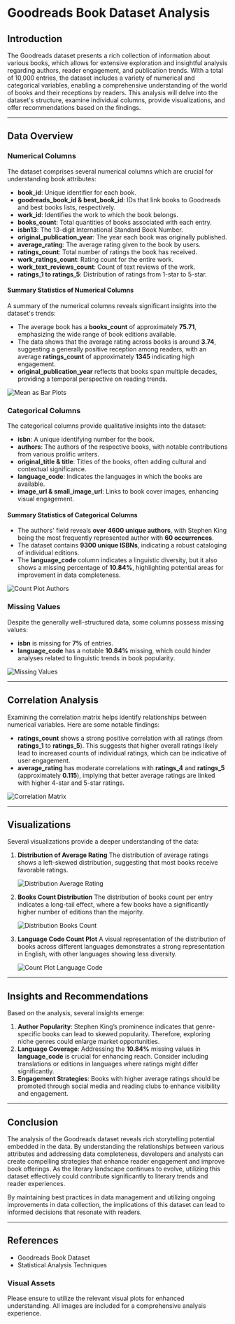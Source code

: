 # Goodreads Book Dataset Analysis

## Introduction
The Goodreads dataset presents a rich collection of information about various books, which allows for extensive exploration and insightful analysis regarding authors, reader engagement, and publication trends. With a total of 10,000 entries, the dataset includes a variety of numerical and categorical variables, enabling a comprehensive understanding of the world of books and their receptions by readers. This analysis will delve into the dataset's structure, examine individual columns, provide visualizations, and offer recommendations based on the findings.

---

## Data Overview

### Numerical Columns
The dataset comprises several numerical columns which are crucial for understanding book attributes:
- **book_id**: Unique identifier for each book.
- **goodreads_book_id & best_book_id**: IDs that link books to Goodreads and best books lists, respectively.
- **work_id**: Identifies the work to which the book belongs.
- **books_count**: Total quantities of books associated with each entry.
- **isbn13**: The 13-digit International Standard Book Number.
- **original_publication_year**: The year each book was originally published.
- **average_rating**: The average rating given to the book by users.
- **ratings_count**: Total number of ratings the book has received.
- **work_ratings_count**: Rating count for the entire work.
- **work_text_reviews_count**: Count of text reviews of the work.
- **ratings_1 to ratings_5**: Distribution of ratings from 1-star to 5-star.

#### Summary Statistics of Numerical Columns
A summary of the numerical columns reveals significant insights into the dataset's trends:

- The average book has a **books_count** of approximately **75.71**, emphasizing the wide range of book editions available.
- The data shows that the average rating across books is around **3.74**, suggesting a generally positive reception among readers, with an average **ratings_count** of approximately **1345** indicating high engagement.
- **original_publication_year** reflects that books span multiple decades, providing a temporal perspective on reading trends.

![Mean as Bar Plots](mean_as_bar_plots.png)

### Categorical Columns
The categorical columns provide qualitative insights into the dataset:
- **isbn**: A unique identifying number for the book.
- **authors**: The authors of the respective books, with notable contributions from various prolific writers.
- **original_title & title**: Titles of the books, often adding cultural and contextual significance.
- **language_code**: Indicates the languages in which the books are available.
- **image_url & small_image_url**: Links to book cover images, enhancing visual engagement.

#### Summary Statistics of Categorical Columns
- The authors' field reveals **over 4600 unique authors**, with Stephen King being the most frequently represented author with **60 occurrences**.
- The dataset contains **9300 unique ISBNs**, indicating a robust cataloging of individual editions.
- The **language_code** column indicates a linguistic diversity, but it also shows a missing percentage of **10.84%**, highlighting potential areas for improvement in data completeness.

![Count Plot Authors](count_plot_authors.png)

### Missing Values
Despite the generally well-structured data, some columns possess missing values:
- **isbn** is missing for **7%** of entries.
- **language_code** has a notable **10.84%** missing, which could hinder analyses related to linguistic trends in book popularity.

![Missing Values](missing_values.png)

---

## Correlation Analysis
Examining the correlation matrix helps identify relationships between numerical variables. Here are some notable findings:

- **ratings_count** shows a strong positive correlation with all ratings (from **ratings_1** to **ratings_5**). This suggests that higher overall ratings likely lead to increased counts of individual ratings, which can be indicative of user engagement.
- **average_rating** has moderate correlations with **ratings_4** and **ratings_5** (approximately **0.115**), implying that better average ratings are linked with higher 4-star and 5-star ratings.

![Correlation Matrix](correlation_matrix.png)

---

## Visualizations
Several visualizations provide a deeper understanding of the data:

1. **Distribution of Average Rating**
   The distribution of average ratings shows a left-skewed distribution, suggesting that most books receive favorable ratings.

   ![Distribution Average Rating](distribution_average_rating.png)

2. **Books Count Distribution**
   The distribution of books count per entry indicates a long-tail effect, where a few books have a significantly higher number of editions than the majority.

   ![Distribution Books Count](distribution_books_count.png)

3. **Language Code Count Plot**
   A visual representation of the distribution of books across different languages demonstrates a strong representation in English, with other languages showing less diversity.

   ![Count Plot Language Code](count_plot_language_code.png)

---

## Insights and Recommendations
Based on the analysis, several insights emerge:
1. **Author Popularity**: Stephen King’s prominence indicates that genre-specific books can lead to skewed popularity. Therefore, exploring niche genres could enlarge market opportunities.
2. **Language Coverage**: Addressing the **10.84%** missing values in **language_code** is crucial for enhancing reach. Consider including translations or editions in languages where ratings might differ significantly.
3. **Engagement Strategies**: Books with higher average ratings should be promoted through social media and reading clubs to enhance visibility and engagement.

---

## Conclusion
The analysis of the Goodreads dataset reveals rich storytelling potential embedded in the data. By understanding the relationships between various attributes and addressing data completeness, developers and analysts can create compelling strategies that enhance reader engagement and improve book offerings. As the literary landscape continues to evolve, utilizing this dataset effectively could contribute significantly to literary trends and reader experiences. 

By maintaining best practices in data management and utilizing ongoing improvements in data collection, the implications of this dataset can lead to informed decisions that resonate with readers.

---

## References
- Goodreads Book Dataset
- Statistical Analysis Techniques

### Visual Assets
Please ensure to utilize the relevant visual plots for enhanced understanding. All images are included for a comprehensive analysis experience.
